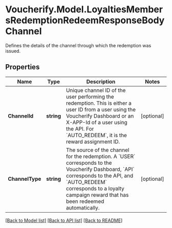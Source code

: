 # Voucherify.Model.LoyaltiesMembersRedemptionRedeemResponseBodyChannel
Defines the details of the channel through which the redemption was issued.

## Properties

Name | Type | Description | Notes
------------ | ------------- | ------------- | -------------
**ChannelId** | **string** | Unique channel ID of the user performing the redemption. This is either a user ID from a user using the Voucherify Dashboard or an X-APP-Id of a user using the API. For &#x60;AUTO_REDEEM&#x60;, it is the reward assignment ID. | [optional] 
**ChannelType** | **string** | The source of the channel for the redemption. A &#x60;USER&#x60; corresponds to the Voucherify Dashboard, &#x60;API&#x60; corresponds to the API, and &#x60;AUTO_REDEEM&#x60; corresponds to a loyalty campaign reward that has been redeemed automatically. | [optional] 

[[Back to Model list]](../README.md#documentation-for-models) [[Back to API list]](../README.md#documentation-for-api-endpoints) [[Back to README]](../README.md)

